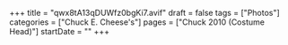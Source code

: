 +++
title = "qwx8tA13qDUWfz0bgKi7.avif"
draft = false
tags = ["Photos"]
categories = ["Chuck E. Cheese's"]
pages = ["Chuck 2010 (Costume Head)"]
startDate = ""
+++
